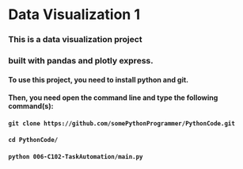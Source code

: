# Data Visualization 1

### This is a data visualization project
### built with pandas and plotly express.

#### To use this project, you need to install python and git.
#### Then, you need open the command line and type the following command(s):
#### `git clone https://github.com/somePythonProgrammer/PythonCode.git`
#### `cd PythonCode/`
#### `python 006-C102-TaskAutomation/main.py`
